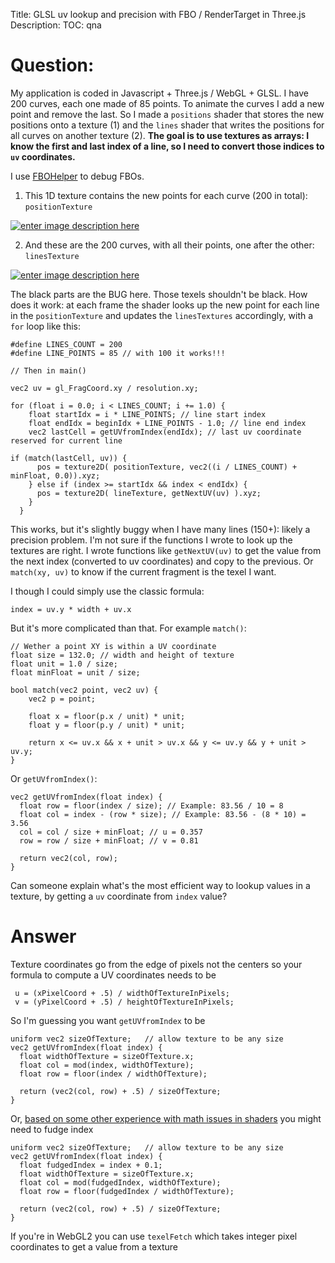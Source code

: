 Title: GLSL uv lookup and precision with FBO / RenderTarget in Three.js
Description:
TOC: qna

# Question:

My application is coded in Javascript + Three.js / WebGL + GLSL. I have 200 curves, each one made of 85 points. To animate the curves I add a new point and remove the last. 
So I made a `positions` shader that stores the new positions onto a texture (1) and the `lines` shader that writes the positions for all curves on another texture (2).
**The goal is to use textures as arrays: I know the first and last index of a line, so I need to convert those indices to `uv` coordinates.**

I use [FBOHelper][1] to debug FBOs.

1) This 1D texture contains the new points for each curve (200 in total): `positionTexture`

[![enter image description here][2]][2]

2) And these are the 200 curves, with all their points, one after the other: `linesTexture`

[![enter image description here][3]][3]

The black parts are the BUG here. Those texels shouldn't be black.
How does it work: at each frame the shader looks up the new point for each line in the `positionTexture` and updates the `linesTextures` accordingly, with a `for` loop like this:

    #define LINES_COUNT = 200
    #define LINE_POINTS = 85 // with 100 it works!!!
    
    // Then in main()
    
    vec2 uv = gl_FragCoord.xy / resolution.xy;
    
    for (float i = 0.0; i < LINES_COUNT; i += 1.0) {
        float startIdx = i * LINE_POINTS; // line start index
        float endIdx = beginIdx + LINE_POINTS - 1.0; // line end index
        vec2 lastCell = getUVfromIndex(endIdx); // last uv coordinate reserved for current line

    if (match(lastCell, uv)) {
          pos = texture2D( positionTexture, vec2((i / LINES_COUNT) + minFloat, 0.0)).xyz;
        } else if (index >= startIdx && index < endIdx) {
          pos = texture2D( lineTexture, getNextUV(uv) ).xyz;
        }
      }

This works, but it's slightly buggy when I have many lines (150+): likely a precision problem. I'm not sure if the functions I wrote to look up the textures are right. I wrote functions like `getNextUV(uv)` to get the value from the next index (converted to uv coordinates) and copy to the previous. Or `match(xy, uv)` to know if the current fragment is the texel I want.

I though I could simply use the classic formula:

    index = uv.y * width + uv.x

But it's more complicated than that. For example `match()`:

    // Wether a point XY is within a UV coordinate
    float size = 132.0; // width and height of texture
    float unit = 1.0 / size;
    float minFloat = unit / size;

    bool match(vec2 point, vec2 uv) {
        vec2 p = point;
        
        float x = floor(p.x / unit) * unit;
        float y = floor(p.y / unit) * unit;
    
        return x <= uv.x && x + unit > uv.x && y <= uv.y && y + unit > uv.y;
    }

Or `getUVfromIndex()`:

    vec2 getUVfromIndex(float index) {
      float row = floor(index / size); // Example: 83.56 / 10 = 8
      float col = index - (row * size); // Example: 83.56 - (8 * 10) = 3.56
      col = col / size + minFloat; // u = 0.357
      row = row / size + minFloat; // v = 0.81
    
      return vec2(col, row);
    }

Can someone explain what's the most efficient way to lookup values in a texture, by getting a `uv` coordinate from `index` value?


  [1]: https://github.com/spite/THREE.FBOHelper
  [2]: https://i.stack.imgur.com/R6Xto.png
  [3]: https://i.stack.imgur.com/OH2g2.png

# Answer

Texture coordinates go from the edge of pixels not the centers so your formula to compute a UV coordinates needs to be

     u = (xPixelCoord + .5) / widthOfTextureInPixels;
     v = (yPixelCoord + .5) / heightOfTextureInPixels;

So I'm guessing you want `getUVfromIndex` to be

    uniform vec2 sizeOfTexture;   // allow texture to be any size
    vec2 getUVfromIndex(float index) {
      float widthOfTexture = sizeOfTexture.x;
      float col = mod(index, widthOfTexture);
      float row = floor(index / widthOfTexture);

      return (vec2(col, row) + .5) / sizeOfTexture;
    }

Or, [based on some other experience with math issues in shaders](https://github.com/greggman/vertexshaderart/issues/6) you might need to fudge index

    uniform vec2 sizeOfTexture;   // allow texture to be any size
    vec2 getUVfromIndex(float index) {
      float fudgedIndex = index + 0.1;
      float widthOfTexture = sizeOfTexture.x;
      float col = mod(fudgedIndex, widthOfTexture);
      float row = floor(fudgedIndex / widthOfTexture);

      return (vec2(col, row) + .5) / sizeOfTexture;
    }

If you're in WebGL2 you can use `texelFetch` which takes integer pixel coordinates to get a value from a texture


